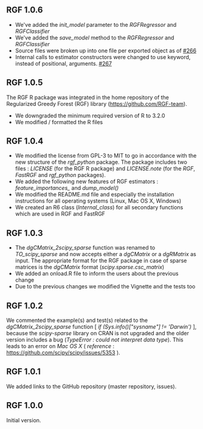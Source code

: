 ## RGF 1.0.6

* We've added the *init_model* parameter to the *RGFRegressor* and *RGFClassifier*
* We've added the *save_model* method to the *RGFRegressor* and *RGFClassifier*
* Source files were broken up into one file per exported object as of [#266](https://github.com/RGF-team/rgf/pull/266)
* Internal calls to estimator constructors were changed to use keyword, instead of positional, arguments. [#267](https://github.com/RGF-team/rgf/pull/267)


## RGF 1.0.5

The RGF R package was integrated in the home repository of the Regularized Greedy Forest (RGF) library (https://github.com/RGF-team).

* We downgraded the minimum required version of R to 3.2.0
* We modified / formatted the R files


## RGF 1.0.4

* We modified the license from GPL-3 to MIT to go in accordance with the new structure of the *rgf_python* package. The package includes two files : *LICENSE* (for the RGF R package) and *LICENSE.note* (for the *RGF*, *FastRGF* and *rgf_python* packages).
* We added the following new features of RGF estimators : *feature_importances_* and *dump_model()*
* We modified the README.md file and especially the installation instructions for all operating systems (Linux, Mac OS X, Windows)
* We created an R6 class (*Internal_class*) for all secondary functions which are used in RGF and FastRGF


## RGF 1.0.3

* The *dgCMatrix_2scipy_sparse* function was renamed to *TO_scipy_sparse* and now accepts either a *dgCMatrix* or a *dgRMatrix* as input. The appropriate format for the RGF package in case of sparse matrices is the *dgCMatrix* format (*scipy.sparse.csc_matrix*)
* We added an onload.R file to inform the users about the previous change
* Due to the previous changes we modified the Vignette and the tests too


## RGF 1.0.2

We commented the example(s) and test(s) related to the *dgCMatrix_2scipy_sparse* function [ *if (Sys.info()["sysname"] != 'Darwin')* ], because the *scipy-sparse* library on CRAN is not upgraded and the older version includes a bug (*TypeError : could not interpret data type*). This leads to an error on *Mac OS X* ( *reference* : https://github.com/scipy/scipy/issues/5353 ).


## RGF 1.0.1

We added links to the GitHub repository (master repository, issues).


## RGF 1.0.0

Initial version.
